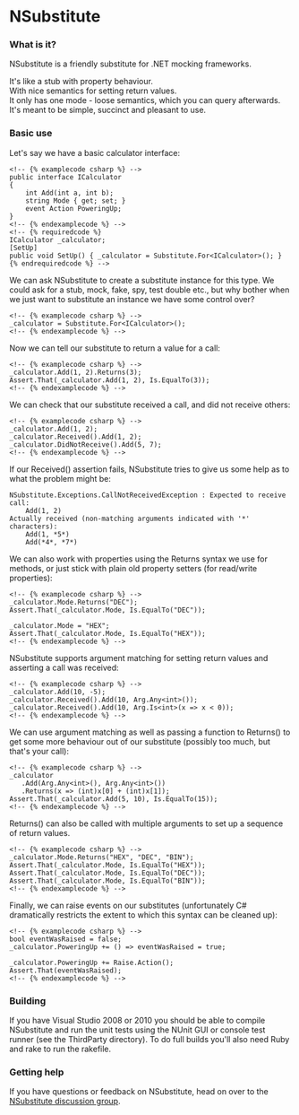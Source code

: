 NSubstitute
========

### What is it?

NSubstitute is a friendly substitute for .NET mocking frameworks.

It's like a stub with property behaviour.  
With nice semantics for setting return values.  
It only has one mode - loose semantics, which you can query afterwards.  
It's meant to be simple, succinct and pleasant to use.  


### Basic use

Let's say we have a basic calculator interface:

    <!-- {% examplecode csharp %} -->
    public interface ICalculator
    {
        int Add(int a, int b);
        string Mode { get; set; }
        event Action PoweringUp;
    }
    <!-- {% endexamplecode %} -->
    <!-- {% requiredcode %}
    ICalculator _calculator;
    [SetUp]
    public void SetUp() { _calculator = Substitute.For<ICalculator>(); }
    {% endrequiredcode %} -->

We can ask NSubstitute to create a substitute instance for this type. We could ask for a stub, mock, fake, spy, test double etc., but why bother when we just want to substitute an instance we have some control over?

    <!-- {% examplecode csharp %} -->
    _calculator = Substitute.For<ICalculator>();
    <!-- {% endexamplecode %} -->

Now we can tell our substitute to return a value for a call:

    <!-- {% examplecode csharp %} -->
    _calculator.Add(1, 2).Returns(3);
    Assert.That(_calculator.Add(1, 2), Is.EqualTo(3));
    <!-- {% endexamplecode %} -->

We can check that our substitute received a call, and did not receive others:

    <!-- {% examplecode csharp %} -->
    _calculator.Add(1, 2);
    _calculator.Received().Add(1, 2);
    _calculator.DidNotReceive().Add(5, 7);
    <!-- {% endexamplecode %} -->

If our Received() assertion fails, NSubstitute tries to give us some help as to what the problem might be:

    NSubstitute.Exceptions.CallNotReceivedException : Expected to receive call:
        Add(1, 2)
    Actually received (non-matching arguments indicated with '*' characters):
        Add(1, *5*)
        Add(*4*, *7*)

We can also work with properties using the Returns syntax we use for methods, or just stick with plain old property setters (for read/write properties):

    <!-- {% examplecode csharp %} -->
    _calculator.Mode.Returns("DEC");
    Assert.That(_calculator.Mode, Is.EqualTo("DEC"));
    
    _calculator.Mode = "HEX";
    Assert.That(_calculator.Mode, Is.EqualTo("HEX"));
    <!-- {% endexamplecode %} -->

NSubstitute supports argument matching for setting return values and asserting a call was received:

    <!-- {% examplecode csharp %} -->
    _calculator.Add(10, -5);
    _calculator.Received().Add(10, Arg.Any<int>());
    _calculator.Received().Add(10, Arg.Is<int>(x => x < 0));
    <!-- {% endexamplecode %} -->

We can use argument matching as well as passing a function to Returns() to get some more behaviour out of our substitute (possibly too much, but that's your call):

    <!-- {% examplecode csharp %} -->
    _calculator
       .Add(Arg.Any<int>(), Arg.Any<int>())
       .Returns(x => (int)x[0] + (int)x[1]);
    Assert.That(_calculator.Add(5, 10), Is.EqualTo(15));
    <!-- {% endexamplecode %} -->

Returns() can also be called with multiple arguments to set up a sequence of return values.

    <!-- {% examplecode csharp %} -->
    _calculator.Mode.Returns("HEX", "DEC", "BIN");
    Assert.That(_calculator.Mode, Is.EqualTo("HEX"));
    Assert.That(_calculator.Mode, Is.EqualTo("DEC"));
    Assert.That(_calculator.Mode, Is.EqualTo("BIN"));
    <!-- {% endexamplecode %} -->

Finally, we can raise events on our substitutes (unfortunately C# dramatically restricts the extent to which this syntax can be cleaned up):

    <!-- {% examplecode csharp %} -->
    bool eventWasRaised = false;
    _calculator.PoweringUp += () => eventWasRaised = true;
    
    _calculator.PoweringUp += Raise.Action();
    Assert.That(eventWasRaised);
    <!-- {% endexamplecode %} -->

### Building

If you have Visual Studio 2008 or 2010 you should be able to compile NSubstitute and run the unit tests using the NUnit GUI or console test runner (see the ThirdParty directory).
To do full builds you'll also need Ruby and rake to run the rakefile.

### Getting help

If you have questions or feedback on NSubstitute, head on over to the [NSubstitute discussion group](http://groups.google.com/group/nsubstitute).



